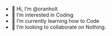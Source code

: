 - 👋 Hi, I’m @oranholt
- 👀 I’m interested in Coding
- 🌱 I’m currently learning how to Code
- 💞️ I’m looking to collaborate on Nothing.
